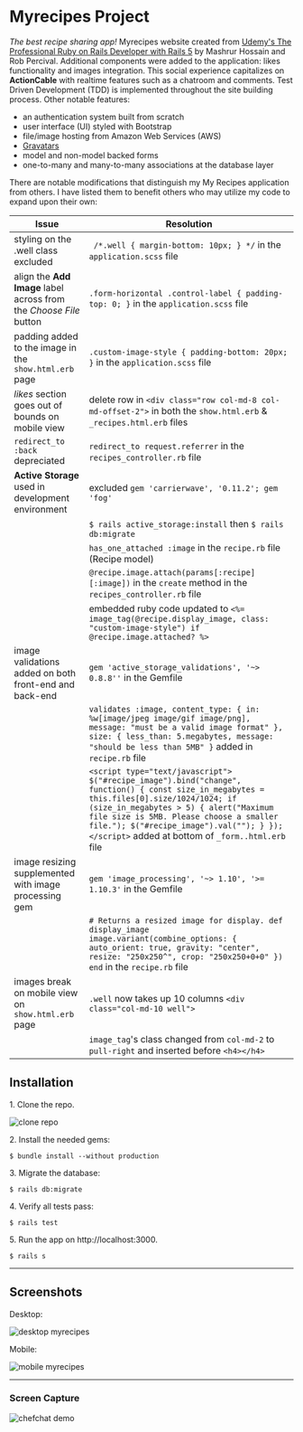 # Myrecipes Project

_The best recipe sharing app!_ Myrecipes website created from
[Udemy's The Professional Ruby on Rails Developer with Rails 5](https://www.udemy.com/course/pro-ruby-on-rails-rails5/)
by Mashrur Hossain and Rob Percival. Additional components were added to the application:
likes functionality and images integration. This social experience capitalizes on
**ActionCable** with realtime features such as a chatroom and comments. Test Driven
Development (TDD) is implemented throughout the site building process. Other notable features:
* an authentication system built from scratch
* user interface (UI) styled with Bootstrap
* file/image hosting from Amazon Web Services (AWS)
* [Gravatars](https://en.gravatar.com/)
* model and non-model backed forms
* one-to-many and many-to-many associations at the database layer

There are notable modifications that distinguish my My Recipes application from others. I have listed them to benefit others who may utilize my code to expand upon their own:

| Issue | Resolution |
|-------|------------|
| styling on the .well class excluded  | ``` /*.well { margin-bottom: 10px; } */``` in the `application.scss` file |
| align the **Add Image** label across from the _Choose File_ button | ```.form-horizontal .control-label { padding-top: 0; }``` in the `application.scss` file |
| padding added to the image in the `show.html.erb` page | ```.custom-image-style { padding-bottom: 20px; }``` in the `application.scss` file |
| _likes_ section goes out of bounds on mobile view | delete row in ```<div class="row col-md-8 col-md-offset-2">``` in both the `show.html.erb` & `_recipes.html.erb` files |
| ```redirect_to :back``` depreciated | ```redirect_to request.referrer``` in the `recipes_controller.rb` file|
| **Active Storage** used in development environment | excluded ```gem 'carrierwave', '0.11.2'; gem 'fog'``` |
| | ```$ rails active_storage:install``` then  ```$ rails db:migrate``` |
| | ```has_one_attached :image``` in the `recipe.rb` file (Recipe model) |
| | ```@recipe.image.attach(params[:recipe][:image])``` in the `create` method in the `recipes_controller.rb` file |
| | embedded ruby code updated to ```<%= image_tag(@recipe.display_image, class: "custom-image-style") if @recipe.image.attached? %>``` |
| image validations added on both front-end and back-end | ```gem 'active_storage_validations', '~> 0.8.8''``` in the Gemfile |
| | ```validates :image, content_type: { in: %w[image/jpeg image/gif image/png], message: "must be a valid image format" }, size: { less_than: 5.megabytes, message: "should be less than 5MB" }``` added in `recipe.rb` file |
| | ```<script type="text/javascript"> $("#recipe_image").bind("change", function() { const size_in_megabytes = this.files[0].size/1024/1024; if (size_in_megabytes > 5) { alert("Maximum file size is 5MB. Please choose a smaller file."); $("#recipe_image").val(""); } }); </script>``` added at bottom of `_form..html.erb` file |
| image resizing supplemented with  image processing gem | ```gem 'image_processing', '~> 1.10', '>= 1.10.3'``` in the Gemfile |
| | ```# Returns a resized image for display. def display_image image.variant(combine_options: { auto_orient: true, gravity: "center", resize: "250x250^", crop: "250x250+0+0" }) end``` in the `recipe.rb` file|
| images break on mobile view on `show.html.erb` page | ```.well``` now takes up 10 columns ```<div class="col-md-10 well">```|
| | ```image_tag```'s class changed from ```col-md-2``` to ```pull-right``` and inserted before ```<h4></h4>```|

## Installation

1\. Clone the repo.

![clone repo](https://i.imgur.com/VQSm78b.png)

2\. Install the needed gems:

```
$ bundle install --without production
```

3\. Migrate the database:

```
$ rails db:migrate
```

4\. Verify all tests pass:

```
$ rails test
```

5\. Run the app on http://localhost:3000. 

```
$ rails s
```

-----

## Screenshots

Desktop:

![desktop myrecipes](https://i.imgur.com/vA4AwMi.png)

Mobile:

![mobile myrecipes](https://i.imgur.com/8HvxjTq.png)

-----

### Screen Capture

![chefchat demo](https://i.imgur.com/q05S2wz.gif)